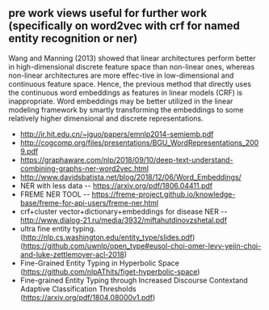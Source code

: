## pre work views useful for further work (specifically on word2vec with crf for named entity recognition or ner)

Wang and Manning (2013) showed that linear architectures perform better in high-dimensional discrete feature space than non-linear ones,
whereas non-linear architectures are more effec-tive in low-dimensional and continuous feature space. Hence, the previous method that directly
uses the continuous word embeddings as features in linear models (CRF) is inappropriate. Word embeddings may be better utilized in the linear modeling framework by smartly transforming the
embeddings to some relatively higher dimensional and discrete representations.

* http://ir.hit.edu.cn/~jguo/papers/emnlp2014-semiemb.pdf
* http://cogcomp.org/files/presentations/BGU_WordRepresentations_2009.pdf
* https://graphaware.com/nlp/2018/09/10/deep-text-understand-combining-graphs-ner-word2vec.html
* http://www.davidsbatista.net/blog/2018/12/06/Word_Embeddings/
* NER with less data -- https://arxiv.org/pdf/1806.04411.pdf
* FREME NER TOOL -- https://freme-project.github.io/knowledge-base/freme-for-api-users/freme-ner.html
* crf+cluster  vector+dictionary+embeddings for disease NER -- http://www.dialog-21.ru/media/3932/miftahutdinovzshetal.pdf
* ultra fine entity typing.(http://nlp.cs.washington.edu/entity_type/slides.pdf)(https://github.com/uwnlp/open_type#eusol-choi-omer-levy-yejin-choi-and-luke-zettlemoyer-acl-2018)
* Fine-Grained Entity Typing in Hyperbolic Space (https://github.com/nlpAThits/figet-hyperbolic-space)
* Fine-grained Entity Typing through Increased Discourse Contextand Adaptive Classification Thresholds (https://arxiv.org/pdf/1804.08000v1.pdf)
